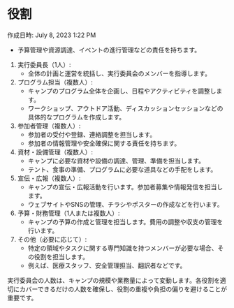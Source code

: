 # 役割

作成日時: July 8, 2023 1:22 PM

- 予算管理や資源調達、イベントの進行管理などの責任を持ちます。
1. 実行委員長（1人）:
    - 全体の計画と運営を統括し、実行委員会のメンバーを指導します。
2. プログラム担当（複数人）:
    - キャンプのプログラム全体を企画し、日程やアクティビティを調整します。
    - ワークショップ、アウトドア活動、ディスカッションセッションなどの具体的なプログラムを作成します。
3. 参加者管理（複数人）:
    - 参加者の受付や登録、連絡調整を担当します。
    - 参加者の情報管理や安全確保に関する責任を持ちます。
4. 資材・設備管理（複数人）:
    - キャンプに必要な資材や設備の調達、管理、準備を担当します。
    - テント、食事の準備、プログラムに必要な道具などの手配をします。
5. 宣伝・広報（複数人）:
    - キャンプの宣伝・広報活動を行います。参加者募集や情報発信を担当します。
    - ウェブサイトやSNSの管理、チラシやポスターの作成などを行います。
6. 予算・財務管理（1人または複数人）:
    - キャンプの予算の作成と管理を担当します。費用の調整や収支の管理を行います。
7. その他（必要に応じて）:
    - 特定の領域やタスクに関する専門知識を持つメンバーが必要な場合、その役割を担当します。
    - 例えば、医療スタッフ、安全管理担当、翻訳者などです。

実行委員会の人数は、キャンプの規模や業務量によって変動します。各役割を適切にカバーできるだけの人数を確保し、役割の重複や負担の偏りを避けることが重要です。